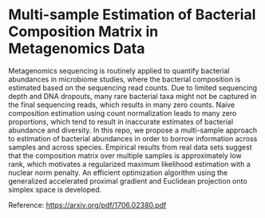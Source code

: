# Multi-sample Estimation of Bacterial Composition Matrix in Metagenomics Data

Metagenomics sequencing is routinely applied to quantify bacterial abundances in microbiome studies, where the bacterial composition is estimated based on the sequencing
read counts. Due to limited sequencing depth and DNA dropouts, many rare bacterial taxa might not be captured in the final sequencing reads, which results in many
zero counts. Naive composition estimation using count normalization leads to many zero
proportions, which tend to result in inaccurate estimates of bacterial abundance and diversity. In this repo, we propose a multi-sample approach to estimation of bacterial abundances
in order to borrow information across samples and across species. Empirical results from
real data sets suggest that the composition matrix over multiple samples is approximately
low rank, which motivates a regularized maximum likelihood estimation with a nuclear
norm penalty. An efficient optimization algorithm using the generalized accelerated proximal gradient and Euclidean projection onto simplex space is developed. 

Reference: https://arxiv.org/pdf/1706.02380.pdf
